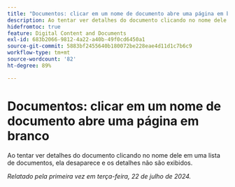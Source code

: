 ```yaml
---
title: "Documentos: clicar em um nome de documento abre uma página em branco"
description: Ao tentar ver detalhes do documento clicando no nome dele em uma lista de documentos, ela desaparece e os detalhes não são exibidos.
hidefromtoc: true
feature: Digital Content and Documents
exl-id: 683b2066-9812-4a22-a40b-49f0cd6450a1
source-git-commit: 5883bf2455640b180072be228eae4d11d1c7b6c9
workflow-type: tm+mt
source-wordcount: '82'
ht-degree: 89%

---
```


# Documentos: clicar em um nome de documento abre uma página em branco

<!--

>[!NOTE]
>
>This issue was fixed on August 29, 2024.

-->

Ao tentar ver detalhes do documento clicando no nome dele em uma lista de documentos, ela desaparece e os detalhes não são exibidos.

_Relatado pela primeira vez em terça-feira, 22 de julho de 2024._
